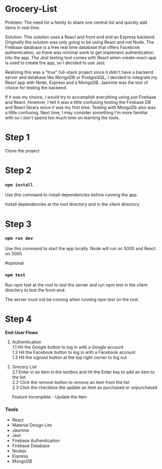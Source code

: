 # Grocery-List
Problem: The need for a family to share one central list and quickly add items in real time.


Solution: This solution uses a React and front end and an Express backend. Originally the solution was only going to be using React and not Node. The Firebase database is a free real time database that offers Facebook authentication, so there was minimal work to get implement authentication into the app. The Jest testing tool comes with React when create-react-app is used to create the app, so I decided to use Jest. 

Realizing this was a "true" full-stack project since it didn't have a backend server and database like MongoDB or PostgreSQL, I decided to integrate my React app with Node, Express and a MongoDB. Jasmine was the tool of choice for testing the backend. 

If it was my choice, I would try to accomplish everything using just Firebase and React. However, I felt it was a little confusing testing the Firebase DB and React library since it was my first time. Testing with MongoDb also was a little confusing. Next time, I may consider something I'm more familiar with so I don't spend too much time on learning the tools.


# Step 1

Clone the project

# Step 2
### `npm install`

Use this command to install dependencies before running the app.

Install dependencies at the root directory and in the client directory.

# Step 3
### `npm run dev`

Use this command to start the app locally.
Node will run on 5000 and React on 3000


#optional
### `npm test`

Run npm test at the root to test the server and run npm test in the client directory to test the front-end.

The server must not be running when running npm test on the root.
<br>


# Step 4
**End-User Flows**

1. Authentication <br>
    1.1 Hit the Google button to log in with a Google account <br>
    1.2 Hit the Facebook button to log in with a Facebook account <br>
    1.3 Hit the signout button at the top right corner to log out <br>


2. Grocery List <br>
    2.1 Enter in an item in the textbox and hit the Enter key to add an item to the list <br>
    2.2 Click the remove button to remove an item from the list <br>
    2.3 Click the checkbox the update an item as purchased or unpurchased <br>
    
    Feature Incomplete - Update the item 


### Tools
- React
- Material Design Lite
- Jasmine
- Jest
- Firebase Authentication
- Firebase Database
- Nodejs
- Express
- MongoDB
